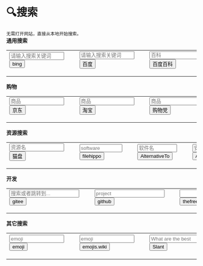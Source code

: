 # 🔍搜索
<small>无需打开网站，直接从本地开始搜索。</small><br>
<b>通用搜索</b>
<table>
<tbody>
<tr>
<td><form action="https://cn.bing.com/search" target="_blank"><input autocomplete="on" maxlength="100" size="15" name="q" type="texts" placeholder="请输入搜索关键词" /> <input type="submit" class="sxyh_search" value="bing" /></form></td>
<td>  </td>
<td><form id="form" action="https://www.baidu.com/s" target="_blank"><input id="kw" autocomplete="on" size="15" maxlength="100" name="wd" type="texts" placeholder="请输入搜索关键词" /> <input type="submit" class="sxyh_search" value="百度" /></form></td>
<td>  </td>
<td><form action="https://baike.baidu.com/search" target="_blank"><input autocomplete="on" size="13" maxlength="100" name="word" type="search1" placeholder="百科" /> <input type="submit" class="sxyh_search" value="百度百科" /></form></td>
<td>  </td>
<td><form action="https://www.zhihu.com/search" target="_blank"><input autocomplete="on" size="15" maxlength="100" name="q" type="search1" placeholder="百科" /> <input type="submit" class="sxyh_search" value="知乎" /></form></td>
</tr>
</tbody>
</table>

<b>购物</b>
</table>
<table cellspacing="0" cellpadding="0">
<tbody>
<tr>
<td><form action="https://search.jd.com/Search" target="_blank"><input autocomplete="on" size="15" maxlength="100" name="keyword" type="search1" placeholder="商品" /> <input type="submit" class="sxyh_search" value="京东" /></form></td>
<td>  </td>
<td><form action="https://s.taobao.com/search" target="_blank"><input autocomplete="on" size="15" maxlength="100" name="q" type="search1" placeholder="商品" /> <input type="submit" class="sxyh_search" value="淘宝" /></form></td>
<td>  </td>
<td><form action="https://gwdang.com/search" target="_blank"><input autocomplete="on" size="15" maxlength="100" name="keyword" type="s_product" placeholder="商品" /> <input type="submit" class="sxyh_search" value="购物党" /></form></td>
<td>  </td>
<td><form action="https://search.smzdm.com" target="_blank"><input autocomplete="on" size="9" maxlength="100" name="s" type="search1" placeholder="什么值得买" /> <input type="submit" class="sxyh_search" value="什么值得买" /></form></td>
</tr>
</tbody>
</table>

<b>资源搜索</b>
<table cellspacing="0" cellpadding="0">
<tbody>
<tr>
<td>
<form action="https://www.alipansou.com/search" target="_blank"><input autocomplete="on" maxlength="200" name="k" type="search1" size="15" placeholder="资源名" /> <input type="submit" class="sxyh_search" value="猫盘" /></form></td>
<td>  </td>
<td><form action="https://filehippo.com/search/" target="_blank"><input autocomplete="on" size="11" maxlength="100" name="q" type="search1" placeholder="software" /> <input type="submit" class="sxyh_search" value="filehippo" /></form></td>
<td>  </td>
<td><form action="https://alternativeto.net/browse/search" target="_blank"><input autocomplete="on" size="10" maxlength="100" name="q" type="search1" placeholder="软件名" /> <input type="submit" class="sxyh_search" value="AlternativeTo" /></form></td>
<td>  </td>
<td><form action="https://apkpremier.com/search" target="_blank"><input autocomplete="on" size="11" maxlength="100" name="q" type="search1" placeholder="安卓" /> <input type="submit" class="sxyh_search" value="APKpremier" /></form></td>
</tr>
</tbody>
</table>

<b>开发</b>
<table cellspacing="0" cellpadding="0">
<tbody>
<tr>
<td><form class="form" action="https://search.gitee.com/?" target="_blank" method="get"><input id="search-input" class="input" size="20" autocomplete="on" name="q" type="text1" placeholder="搜索或者跳转到..." /> <input type="submit" class="sxyh_search" value="gitee" /></form></td>
<td>  </td>
<td><form action="https://github.com/search" target="_blank"><input autocomplete="on" size="20" maxlength="100" name="q" type="search1" placeholder="project" /> <input type="submit" class="sxyh_search" value="github" /></form></td>
<td>  </td>
<td><form action="https://www.thefreecountry.com/search" target="_blank"><input autocomplete="on" size="20" maxlength="100" name="q" type="search1" placeholder="" /> <input type="submit" class="sxyh_search" value="thefreecountry" /></form></td>
</tr>
</tbody>
</table>


<b>其它搜索</b>
<table cellspacing="0" cellpadding="0">
<tbody>
<tr>
<td><form action="https://www.emojiall.com/zh-hans/search_results" target="_blank"><input autocomplete="on" size="15" maxlength="100" name="keywords" type="search1" placeholder="emoji" /> <input type="submit" class="sxyh_search" value="emoji" /></form></td>
<td>  </td>
<td><form action="https://emojis.wiki/search" target="_blank"><input autocomplete="on" size="15" maxlength="100" name="s" type="search1" placeholder="emoji" /> <input type="submit" class="sxyh_search" value="emojis.wiki" /></form></td>
<td>  </td>
<td><form action="https://www.slant.co/search" target="_blank"><input autocomplete="on" size="15" maxlength="100" name="query" type="search1" placeholder="What are the best" /> <input type="submit" class="sxyh_search" value="Slant" /></form></td>
<td>  </td>
<td><form action="https://www.163.com/search" target="_blank"><input autocomplete="on" size="15" maxlength="100" name="keyword" type="search1" placeholder="网易" /> <input type="submit" class="sxyh_search" value="网易" /></form></td>
</tr>
</tbody>
</table>
<script>
    function snow() {
        //  1、定义一片雪花模板
        var flake = document.createElement('div');
        // 雪花字符 ❄❉❅❆✻✼❇❈❊✥✺
        flake.innerHTML = '❆';
        flake.style.cssText = 'position:absolute;color:#fff;';

        //获取页面的高度 相当于雪花下落结束时Y轴的位置
        var documentHieght = window.innerHeight;
        //获取页面的宽度，利用这个数来算出，雪花开始时left的值
        var documentWidth = window.innerWidth;

        //定义生成一片雪花的毫秒数
        var millisec = 100;
        //2、设置第一个定时器，周期性定时器，每隔一段时间（millisec）生成一片雪花；
        setInterval(function() { //页面加载之后，定时器就开始工作
            //随机生成雪花下落 开始 时left的值，相当于开始时X轴的位置
            var startLeft = Math.random() * documentWidth;

            //随机生成雪花下落 结束 时left的值，相当于结束时X轴的位置
            var endLeft = Math.random() * documentWidth;

            //随机生成雪花大小
            var flakeSize = 5 + 20 * Math.random();

            //随机生成雪花下落持续时间
            var durationTime = 4000 + 7000 * Math.random();

            //随机生成雪花下落 开始 时的透明度
            var startOpacity = 0.7 + 0.3 * Math.random();

            //随机生成雪花下落 结束 时的透明度
            var endOpacity = 0.2 + 0.2 * Math.random();

            //克隆一个雪花模板
            var cloneFlake = flake.cloneNode(true);

            //第一次修改样式，定义克隆出来的雪花的样式
            cloneFlake.style.cssText += `
                    left: ${startLeft}px;
                    opacity: ${startOpacity};
                    font-size:${flakeSize}px;
                    top:-25px;
                        transition:${durationTime}ms;
                `;

            //拼接到页面中
            document.body.appendChild(cloneFlake);

            //设置第二个定时器，一次性定时器，
            //当第一个定时器生成雪花，并在页面上渲染出来后，修改雪花的样式，让雪花动起来；
            setTimeout(function() {
                //第二次修改样式
                cloneFlake.style.cssText += `
                            left: ${endLeft}px;
                            top:${documentHieght}px;
                            opacity:${endOpacity};
                        `;

                //4、设置第三个定时器，当雪花落下后，删除雪花。
                setTimeout(function() {
                    cloneFlake.remove();
                }, durationTime);
            }, 0);

        }, millisec);
    }
    snow();
</script>

